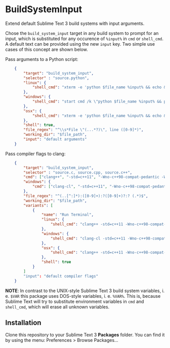 # BuildSystemInput

Extend default Sublime Text 3 build systems with input arguments.

Chose the `build_system_input` target in any build system to prompt for an input, which is substituted for any occurence of `%input%` in `cmd` or `shell_cmd`. A default text can be provided using the new `input` key. Two simple use cases of this concept are shown below.

Pass arguments to a Python script:
```json
    {
        "target": "build_system_input",
        "selector" : "source.python",
        "linux": {
            "shell_cmd": "xterm -e 'python $file_name %input% && echo && echo Press ENTER to continue && read line && exit'"
        },
        "windows": {
            "shell_cmd": "start cmd /k \"python $file_name %input% && pause && exit\""
        },
        "osx": {
            "shell_cmd": "xterm -e 'python $file_name %input% && echo && echo Press ENTER to continue && read line && exit'"
        },
        "shell": true,
        "file_regex": "^\\s*File \"(...*?)\", line ([0-9]*)",
        "working_dir": "$file_path",
        "input": "default arguments"
    }
```

Pass compiler flags to clang:
```json
    {
        "target": "build_system_input",
        "selector" : "source.c, source.cpp, source.c++",
        "cmd": ["clang++", "-std=c++11", "-Wno-c++98-compat-pedantic -Wno-newline-eof", "%input%", "-Wall", "-o", "$file_base_name", "$file_name"],
        "windows": {
            "cmd": ["clang-cl", "-std=c++11", "-Wno-c++98-compat-pedantic -Wno-newline-eof", "%input", "/Wall", "/o", "$file_base_name", "$file_name"]
        },
        "file_regex": "^(..[^:]*):([0-9]+):?([0-9]+)?:? (.*)$",
        "working_dir": "$file_path",
        "variants": [
            {
                "name": "Run Terminal",
                "linux": {
                    "shell_cmd": "clang++ -std=c++11 -Wno-c++98-compat-pedantic -Wno-newline-eof %input% -Wall \"$file\" -o \"$file_path/$file_base_name\" && xterm -e '$file_path/$file_base_name && echo && echo Press ENTER to continue && read line && exit'"
                },
                "windows": {
                    "shell_cmd": "clang-cl -std=c++11 -Wno-c++98-compat-pedantic -Wno-newline-eof %input% /Wall \"$file\" /o \"$file_path/$file_base_name\" && start cmd /k \"$file_base_name && pause && exit\""
                },
                "osx": {
                    "shell_cmd": "clang++ -std=c++11 -Wno-c++98-compat-pedantic -Wno-newline-eof %input% -Wall \"$file\" -o \"$file_path/$file_base_name\" && xterm -e '$file_path/$file_base_name && echo && echo Press ENTER to continue && read line && exit'"
                },
                "shell": true
            }
        ]
        "input": "default compiler flags"
    }
```

**NOTE**: In contrast to the UNIX-style Sublime Text 3 build system variables, i. e. `$VAR` this package uses DOS-style variables, i. e. `%VAR%`. This is, because Sublime Text will try to substitute environment variables in `cmd` and `shell_cmd`, which will erase all unknown variables.

## Installation
Clone this repository to your Sublime Text 3 **Packages** folder. You can find it by using the menu: Preferences > Browse Packages...